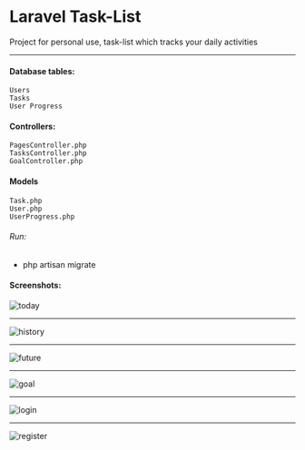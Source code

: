 # Laravel Task-List

Project for personal use, task-list which tracks your daily activities

---

#### Database tables:
    Users
    Tasks
    User Progress

#### Controllers:
    PagesController.php
    TasksController.php
    GoalController.php

#### Models
    Task.php
    User.php
    UserProgress.php



###### Run:
  - php artisan migrate
  

#### Screenshots: 
  
![today](https://user-images.githubusercontent.com/24662381/61576720-9bce6580-aadd-11e9-9e9b-14c41f346d3d.png)

-----------------

![history](https://user-images.githubusercontent.com/24662381/61576718-9bce6580-aadd-11e9-9f3c-a0b379c4aabc.png)

-----------------

![future](https://user-images.githubusercontent.com/24662381/61576719-9bce6580-aadd-11e9-8844-63a9275efb09.png)

-----------------

![goal](https://user-images.githubusercontent.com/24662381/61576788-5b231c00-aade-11e9-8881-137277935f64.png)

-----------------

![login](https://user-images.githubusercontent.com/24662381/61576716-9b35cf00-aadd-11e9-9e29-b4dccffb810b.png)

-----------------

![register](https://user-images.githubusercontent.com/24662381/61576717-9bce6580-aadd-11e9-91ee-d1926a9922df.png)

